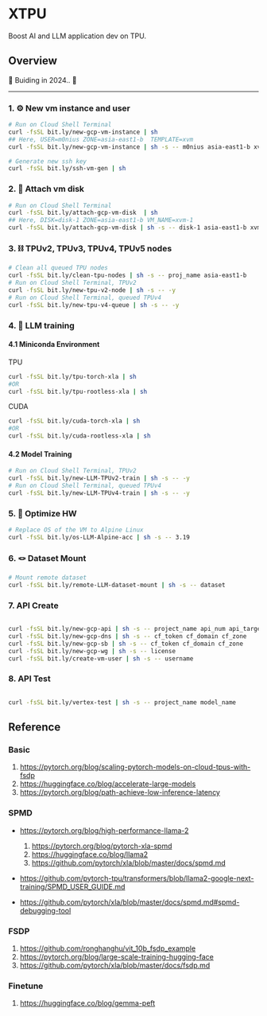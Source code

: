 # XTPU

Boost AI and LLM application dev on TPU.

## Overview

🚧 Buiding in 2024.. 🚧

---

### 1. ⚙ New vm instance and user

```bash
# Run on Cloud Shell Terminal
curl -fsSL bit.ly/new-gcp-vm-instance | sh
## Here, USER=m0nius ZONE=asia-east1-b  TEMPLATE=xvm
curl -fsSL bit.ly/new-gcp-vm-instance | sh -s -- m0nius asia-east1-b xvm

# Generate new ssh key
curl -fsSL bit.ly/ssh-vm-gen | sh
```

### 2. 💽 Attach vm disk

```bash
# Run on Cloud Shell Terminal
curl -fsSL bit.ly/attach-gcp-vm-disk  | sh
## Here, DISK=disk-1 ZONE=asia-east1-b VM_NAME=xvm-1
curl -fsSL bit.ly/attach-gcp-vm-disk | sh -s -- disk-1 asia-east1-b xvm-1
```

### 3. ⛓ TPUv2, TPUv3, TPUv4, TPUv5 nodes

```bash
# Clean all queued TPU nodes
curl -fsSL bit.ly/clean-tpu-nodes | sh -s -- proj_name asia-east1-b
# Run on Cloud Shell Terminal, TPUv2
curl -fsSL bit.ly/new-tpu-v2-node | sh -s -- -y
# Run on Cloud Shell Terminal, queued TPUv4
curl -fsSL bit.ly/new-tpu-v4-queue | sh -s -- -y
```

### 4. 🫧 LLM training

#### 4.1 Miniconda Environment
TPU
```bash
curl -fsSL bit.ly/tpu-torch-xla | sh
#OR
curl -fsSL bit.ly/tpu-rootless-xla | sh
```
CUDA
```bash
curl -fsSL bit.ly/cuda-torch-xla | sh
#OR
curl -fsSL bit.ly/cuda-rootless-xla | sh
```
#### 4.2 Model Training

```bash
# Run on Cloud Shell Terminal, TPUv2
curl -fsSL bit.ly/new-LLM-TPUv2-train | sh -s -- -y
# Run on Cloud Shell Terminal, queued TPUv4
curl -fsSL bit.ly/new-LLM-TPUv4-train | sh -s -- -y
```

### 5. 🥋 Optimize HW

```bash
# Replace OS of the VM to Alpine Linux 
curl -fsSL bit.ly/os-LLM-Alpine-acc | sh -s -- 3.19
```

### 6. 🪢 Dataset Mount

```bash
# Mount remote dataset
curl -fsSL bit.ly/remote-LLM-dataset-mount | sh -s -- dataset
```

### 7. API Create

```bash

curl -fsSL bit.ly/new-gcp-api | sh -s -- project_name api_num api_target
curl -fsSL bit.ly/new-gcp-dns | sh -s -- cf_token cf_domain cf_zone
curl -fsSL bit.ly/new-gcp-sb | sh -s -- cf_token cf_domain cf_zone
curl -fsSL bit.ly/new-gcp-wg | sh -s -- license
curl -fsSL bit.ly/create-vm-user | sh -s -- username
```

### 8. API Test

```bash

curl -fsSL bit.ly/vertex-test | sh -s -- project_name model_name
```

## Reference

### Basic

1. https://pytorch.org/blog/scaling-pytorch-models-on-cloud-tpus-with-fsdp
2. https://huggingface.co/blog/accelerate-large-models
3. https://pytorch.org/blog/path-achieve-low-inference-latency

### SPMD

- https://pytorch.org/blog/high-performance-llama-2
    1. https://pytorch.org/blog/pytorch-xla-spmd
    2. https://huggingface.co/blog/llama2
    3. https://github.com/pytorch/xla/blob/master/docs/spmd.md

- https://github.com/pytorch-tpu/transformers/blob/llama2-google-next-training/SPMD_USER_GUIDE.md
- https://github.com/pytorch/xla/blob/master/docs/spmd.md#spmd-debugging-tool

### FSDP

1. https://github.com/ronghanghu/vit_10b_fsdp_example
2. https://pytorch.org/blog/large-scale-training-hugging-face
3. https://github.com/pytorch/xla/blob/master/docs/fsdp.md

### Finetune

1. https://huggingface.co/blog/gemma-peft